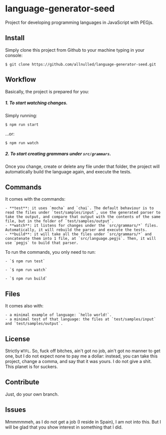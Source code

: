 # language-generator-seed

Project for developing programming languages in JavaScript with PEGjs.

## Install

Simply clone this project from Github to your machine typing in your console:

`$ git clone https://github.com/allnulled/language-generator-seed.git`

## Workflow

Basically, the project is prepared for you:

##### 1. To start watching changes.

Simply running:

`$ npm run start`

...or:

`$ npm run watch`

##### 2. To start creating grammars under `src/grammars`.

Once you change, create or delete any file under that folder, the project will automatically build the language again, and execute the tests.

## Commands

It comes with the commands:

	- **test**: it uses `mocha` and `chai`. The default behaviour is to read the files under `test/samples/input`, use the generated parser to take the output, and compare that output with the contents of the same file, but in the folder of `test/samples/output`.
	- **watch**: it listens for changes under the `src/grammars/*` files. Automatically, it will rebuild the parser and execute the tests.
	- **build**: it will take all the files under `src/grammars/*` and concatenate them into 1 file, at `src/language.pegjs`. Then, it will use `pegjs` to build that parser.

To run the commands, you only need to run:

	- `$ npm run test`

	- `$ npm run watch`

	- `$ npm run build`

## Files

It comes also with:

	- a minimal example of language: `hello world!`.
	- a minimal test of that language: the files at `test/samples/input` and `test/samples/output`.

## License

Strictly `WTFL`. So, fuck off bitches, ain't got no job, ain't got no manner to get one, but I do not expect none to pay me a dollar: instead, you can take this project, change a comma, and say that it was yours. I do not give a shit. This planet is for suckers.

## Contribute

Just, do your own branch.

## Issues

Mmmmmmeh, as I do not get a job (I reside in Spain), I am not into this. But I will be glad that you show interest in something that I did.



